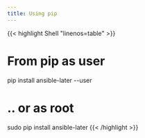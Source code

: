 ```yaml
---
title: Using pip
---
```


<!-- prettier-ignore-start -->
<!-- markdownlint-disable -->
{{< highlight Shell "linenos=table" >}}
# From pip as user
pip install ansible-later --user

# .. or as root
sudo pip install ansible-later
{{< /highlight >}}
<!-- markdownlint-restore -->
<!-- prettier-ignore-end -->
